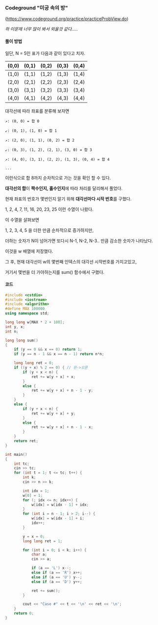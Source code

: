 ### Codeground "미궁 속의 방"
(https://www.codeground.org/practice/practiceProbView.do)


*하 이문제 너무 많이 봐서 외울것 같다.....*


#### 풀이 방법

일단, N = 5인 표가 다음과 같이 있다고 치자. 

| (0,0) | (0,1) | (0,2) | (0,3) | (0,4) |
|-------|-------|-------|-------|-------|
| (1,0) | (1,1) | (1,2) | (1,3) | (1,4) |
| (2,0) | (2,1) | (2,2) | (2,3) | (2,4) |
| (3,0) | (3,1) | (3,2) | (3,3) | (3,4) |
| (4,0) | (4,1) | (4,2) | (4,3) | (4,4) |

대각선에 따라 좌표를 분류해 보자면 

    ↗: (0, 0) = 합 0
    
    ↙: (0, 1), (1, 0) = 합 1

    ↗: (2, 0), (1, 1), (0, 2) = 합 2
    
    ↙: (0, 3), (1, 2), (2, 1), (3, 0) = 합 3
    
    ↗: (4, 0), (3, 1), (2, 2), (1, 3), (0, 4) = 합 4
    
    ...

이런식으로 합 8까지 순차적으로 가는 것을 확인 할 수 있다.

**대각선의 합**이 **짝수인지, 홀수인지**에 따라 처리를 달리해서 풀었다.

현재 좌표의 번호가 몇번인지 알기 위해 **대각선마다 시작 번호**를 구했다.

1, 2, 4, 7, 11, 16, 20, 23, 25 이런 수열이 나왔다.

이 수열을 살펴보면

 1, 2, 3, 4, 5 을 더한 만큼 순차적으로 증가하지만, 

더하는 숫자가 N이 넘어가면 또다시 N-1, N-2, N-3.. 만큼 감소한 숫자가 나타났다.

이것을 w 배열에 저장했다.

그 후, 현재 대각선이 w의 몇번째 인덱스의 대각선 시작번호를 가지고있고, 

거기서 몇번을 더 가야하는지를 sum() 함수에서 구했다.

#### 코드
```cpp
#include <cstdio>
#include <iostream>
#include <algorithm>
#define MAX 100000
using namespace std;

long long w[MAX * 2 + 100];
int y, x;
int n;

long long sum()
{
	if (y == 0 && x == 0) return 1;
	if (y == n - 1 && x == n - 1) return n*n;

	long long ret = 0;
	if ((y + x) % 2 == 0) { // 왼->오른
		if (y + x < n) {
			ret += w[y + x] + x;
		}
		else {
			ret += w[y + x] + n - 1 - y;
		}
	}
	else {
		if (y + x < n) {
			ret += w[y + x] + y;
		}
		else {
			ret += w[y + x] + n - 1 - x;
		}
	}
	return ret;
}

int main()
{
	int tc;
	cin >> tc;
	for (int t = 1; t <= tc; t++) {
		int k;
		cin >> n >> k;

		int idx = 1;
		w[0] = 1;
		for (; idx <= n; idx++) {
			w[idx] = w[idx - 1] + idx;
		}
		for (int i = n - 1; i > 2; i--) {
			w[idx] = w[idx - 1] + i;
			idx++;
		}

		y = x = 0;
		long long ret = 1;

		for (int i = 0; i < k; i++) {
			char a;
			cin >> a;

			if (a == 'L') x--;
			else if (a == 'R') x++;
			else if (a == 'U') y--;
			else if (a == 'D') y++;

			ret += sum();
		}

		cout << "Case #" << t << '\n' << ret << '\n';
	}
	return 0;
}
```

